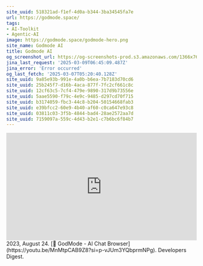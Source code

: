 ```yaml
---
site_uuid: 518321ad-f1ef-4d0a-b344-3ba34545fa7e
url: https://godmode.space/
tags:
- AI-Toolkit
- Agentic-AI
image: https://godmode.space/godmode-hero.png
site_name: Godmode AI
title: Godmode AI
og_screenshot_url: https://og-screenshots-prod.s3.amazonaws.com/1366x768/80/false/3c026738252497019b79efccf91d295c0de058d4691366f5dd4273e2bfb7906c.jpeg
jina_last_request: '2025-03-09T06:45:09.487Z'
jina_error: 'Error occurred'
og_last_fetch: '2025-03-07T05:20:40.128Z'
site_uuid: 9a85e93b-991e-4a0b-b6ea-7b7183d70cd6
site_uuid: 25b245f7-d16b-4aca-877f-7fc2cf661c8c
site_uuid: 12cf63c5-7cf4-479e-9890-317d9b73556e
site_uuid: 5aae5590-f79c-4e9c-9485-d297cd70f715
site_uuid: b3174059-fbc3-44c8-b204-50154668fab3
site_uuid: e39bfcc2-60e9-4b40-af60-c0ca647e93c8
site_uuid: 03811c03-3f5b-4844-bad4-28ae2572aa7d
site_uuid: 7159097a-559c-4d43-b2e1-c7b6bc6f84b7
---
```

<iframe 
  style="aspect-ratio:16/9;width:100%;height:auto" 
  src="https://www.youtube.com/embed/MnMtpCAB9Z8?si=p-vJUm3YQbprmNPg" 
  title="YouTube video player" 
  frameborder="0" 
  allow="accelerometer; autoplay; clipboard-write; encrypted-media; gyroscope; picture-in-picture; web-share" 
  referrerpolicy="strict-origin-when-cross-origin" 
  allowfullscreen
></iframe>
2023, August 24. [🐣 GodMode - AI Chat Browser](https://youtu.be/MnMtpCAB9Z8?si=p-vJUm3YQbprmNPg). Developers Digest.
